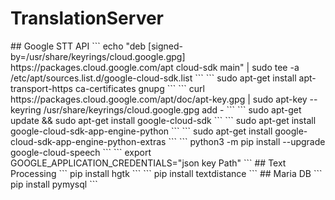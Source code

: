 # TranslationServer
</hr>
## Google STT API
```
  echo "deb [signed-by=/usr/share/keyrings/cloud.google.gpg] https://packages.cloud.google.com/apt cloud-sdk main" | sudo tee -a /etc/apt/sources.list.d/google-cloud-sdk.list
```
```
  sudo apt-get install apt-transport-https ca-certificates gnupg
```
```
  curl https://packages.cloud.google.com/apt/doc/apt-key.gpg | sudo apt-key --keyring /usr/share/keyrings/cloud.google.gpg add -
```
```
  sudo apt-get update && sudo apt-get install google-cloud-sdk
```
```
  sudo apt-get install google-cloud-sdk-app-engine-python
```
```
  sudo apt-get install google-cloud-sdk-app-engine-python-extras
```
```
  python3 -m pip install --upgrade google-cloud-speech
```
```
  export GOOGLE_APPLICATION_CREDENTIALS="json key Path"
```
## Text Processing
```
  pip install hgtk
```
```
  pip install textdistance
```
## Maria DB
```
  pip install pymysql
```

